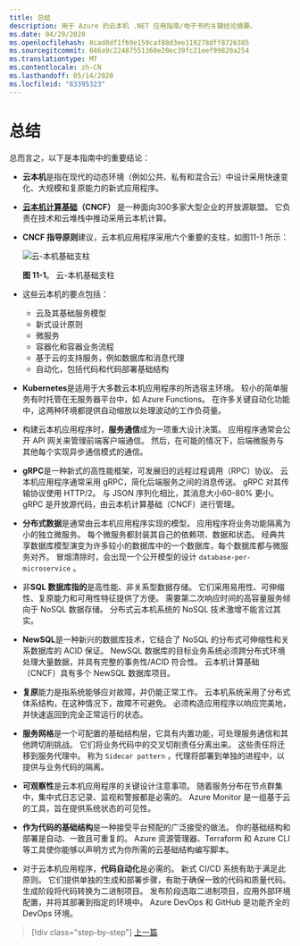 ```yaml
---
title: 总结
description: 用于 Azure 的云本机 .NET 应用指南/电子书的关键结论摘要。
ms.date: 04/29/2020
ms.openlocfilehash: 8cad8df1f69e159caf88d3ee119278dff8726385
ms.sourcegitcommit: 046a9c22487551360e20ec39fc21eef99820a254
ms.translationtype: MT
ms.contentlocale: zh-CN
ms.lasthandoff: 05/14/2020
ms.locfileid: "83395323"
---
```

# <a name="summary"></a>总结

总而言之，以下是本指南中的重要结论：

- **云本机**是指在现代的动态环境（例如公共、私有和混合云）中设计采用快速变化、大规模和复原能力的新式应用程序。

- **[云本机计算基础](https://www.cncf.io/)（CNCF）** 是一种面向300多家大型企业的开放源联盟。 它负责在技术和云堆栈中推动采用云本机计算。

- **CNCF 指导原则**建议，云本机应用程序采用六个重要的支柱，如图11-1 所示：

  ![云-本机基础支柱](./media/cloud-native-foundational-pillars.png)

  **图 11-1**。 云-本机基础支柱

- 这些云本机的要点包括：
  - 云及其基础服务模型
  - 新式设计原则
  - 微服务
  - 容器化和容器业务流程
  - 基于云的支持服务，例如数据库和消息代理
  - 自动化，包括代码和代码部署基础结构

- **Kubernetes**是适用于大多数云本机应用程序的所选宿主环境。 较小的简单服务有时托管在无服务器平台中，如 Azure Functions。 在许多关键自动化功能中，这两种环境都提供自动缩放以处理波动的工作负荷量。

- 构建云本机应用程序时，**服务通信**成为一项重大设计决策。 应用程序通常会公开 API 网关来管理前端客户端通信。 然后，在可能的情况下，后端微服务与其他每个实现异步通信模式的通信。

- **gRPC**是一种新式的高性能框架，可发展旧的远程过程调用（RPC）协议。 云本机应用程序通常采用 gRPC，简化后端服务之间的消息传送。 gRPC 对其传输协议使用 HTTP/2。 与 JSON 序列化相比，其消息大小60-80% 更小。 gRPC 是开放源代码，由云本机计算基础（CNCF）进行管理。

- **分布式数据**是通常由云本机应用程序实现的模型。 应用程序将业务功能隔离为小的独立微服务。 每个微服务都封装其自己的依赖项、数据和状态。 经典共享数据库模型演变为许多较小的数据库中的一个数据库，每个数据库都与微服务对齐。 冒烟清除时，会出现一个公开模型的设计 `database-per-microservice` 。

- 非**SQL 数据库指的**是高性能、非关系型数据存储。 它们采用易用性、可伸缩性、复原能力和可用性特征提供了方便。 需要第二次响应时间的高容量服务倾向于 NoSQL 数据存储。 分布式云本机系统的 NoSQL 技术激增不能言过其实。

- **NewSQL**是一种新兴的数据库技术，它结合了 NoSQL 的分布式可伸缩性和关系数据库的 ACID 保证。 NewSQL 数据库的目标业务系统必须跨分布式环境处理大量数据，并具有完整的事务性/ACID 符合性。 云本机计算基础（CNCF）具有多个 NewSQL 数据库项目。

- **复原**能力是指系统能够应对故障，并仍能正常工作。 云本机系统采用了分布式体系结构，在这种情况下，故障不可避免。 必须构造应用程序以响应完美地，并快速返回到完全正常运行的状态。

- **服务网格**是一个可配置的基础结构层，它具有内置功能，可处理服务通信和其他跨切削挑战。 它们将业务代码中的交叉切削责任分离出来。 这些责任将迁移到服务代理中。 称为 `Sidecar pattern` ，代理将部署到单独的进程中，以提供与业务代码的隔离。

- **可观察性**是云本机应用程序的关键设计注意事项。 随着服务分布在节点群集中，集中式日志记录、监视和警报都是必需的。 Azure Monitor 是一组基于云的工具，旨在提供系统状态的可见性。

- **作为代码的基础结构**是一种接受平台预配的广泛接受的做法。 你的基础结构和部署是自动、一致且可重复的。 Azure 资源管理器、Terraform 和 Azure CLI 等工具使你能够以声明方式为你所需的云基础结构编写脚本。

- 对于云本机应用程序，**代码自动化**是必需的。 新式 CI/CD 系统有助于满足此原则。 它们提供单独的生成和部署步骤，有助于确保一致的代码和质量代码。 生成阶段将代码转换为二进制项目。 发布阶段选取二进制项目，应用外部环境配置，并将其部署到指定的环境中。 Azure DevOps 和 GitHub 是功能齐全的 DevOps 环境。

>[!div class="step-by-step"]
>[上一篇](application-bundles.md)
